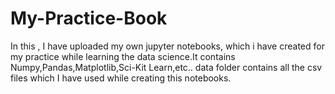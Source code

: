 # My-Practice-Book
In this , I have uploaded my own jupyter notebooks, which  i have created for my practice while learning the data science.It contains Numpy,Pandas,Matplotlib,Sci-Kit Learn,etc..
data folder contains all the csv files which I have used while creating this notebooks.

